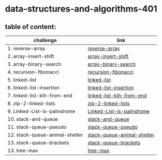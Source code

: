 # data-structures-and-algorithms-401

## table of content:

|challenge|link|
|---------|----|
|1. reverse-array|[reverse-array](https://github.com/AbrarAlzubaidi/data-structures-and-algorithms-401/tree/array-reverse/reverse-array)|
|2. array-insert-shift|[array-insert-shift](https://github.com/AbrarAlzubaidi/data-structures-and-algorithms-401/blob/main/array-insert-shift/README.md)|
|3. array-binary-search|[array-binary-search](https://github.com/AbrarAlzubaidi/data-structures-and-algorithms-401/blob/main/array-binary-search/README.md)|
|4. recursion-fibonacci|[recursion-fibonacci](https://docs.google.com/spreadsheets/d/1GPOfKc3BErdy5NJV9e3PIBJfuauLW1f0OnepQjQAKN8/edit?usp=sharing)|
|5. linked-list|[linked-list](https://github.com/AbrarAlzubaidi/data-structures-and-algorithms-401/blob/linked-list/linked-list/README.md)|
|6. linked-list-insertion|[linked-list-insertion](https://github.com/AbrarAlzubaidi/data-structures-and-algorithms-401/blob/main/linked-list-insertions/README.md)|
|7. linked-list-kth-from-end|[linked-list-kth-from-end](https://github.com/AbrarAlzubaidi/data-structures-and-algorithms-401/blob/main/linked-list-insertions/README.md)|
|8. zip-2-linked-lists|[zip-2-linked-lists](https://github.com/AbrarAlzubaidi/data-structures-and-algorithms-401/blob/main/linked-list-insertions/README.md)
|9. Linked-List-is-palindrome|[Linked-List-is-palindrome](https://docs.google.com/spreadsheets/d/18nntyjs1zESQQM30WrMSb0Mb_5biCjU301Y1TynbkqY/edit?usp=sharing)
|10. stack-and-queue|[stack-and-queue](https://github.com/AbrarAlzubaidi/data-structures-and-algorithms-401/blob/main/stack-and-queue/README.md)
|11. stack-queue-pseudo|[stack-queue-pseudo](https://github.com/AbrarAlzubaidi/data-structures-and-algorithms-401/blob/main/stack-and-queue/README.md)
|12. stack-queue-animal-shelter|[stack-queue-animal-shelter](https://github.com/AbrarAlzubaidi/data-structures-and-algorithms-401/blob/main/stack-and-queue/animalshelter/README.md)
|13. stack-queue-brackets|[stack-queue-brackets](https://github.com/AbrarAlzubaidi/data-structures-and-algorithms-401/blob/main/stack-and-queue/stackQueueBrackets/README.md)
|13. tree-max|[tree-max](https://github.com/AbrarAlzubaidi/data-structures-and-algorithms-401/blob/main/trees/maxTree/README.md)


